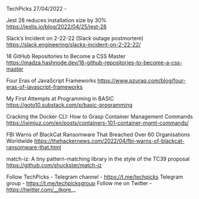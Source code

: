 TechPicks 27/04/2022 -

Jest 28 reduces installation size by 30%
https://jestjs.io/blog/2022/04/25/jest-28

Slack’s Incident on 2-22-22 (Slack outage postmortem)
https://slack.engineering/slacks-incident-on-2-22-22/

18 GitHub Repositories to Become a CSS Master
https://madza.hashnode.dev/18-github-repositories-to-become-a-css-master

Four Eras of JavaScript Frameworks
https://www.pzuraq.com/blog/four-eras-of-javascript-frameworks

My First Attempts at Programming in BASIC
https://goto10.substack.com/p/basic-programming

Cracking the Docker CLI: How to Grasp Container Management Commands
https://iximiuz.com/en/posts/containers-101-container-mgmt-commands/

FBI Warns of BlackCat Ransomware That Breached Over 60 Organisations Worldwide
https://thehackernews.com/2022/04/fbi-warns-of-blackcat-ransomware-that.html

match-iz: A tiny pattern-matching library in the style of the TC39 proposal
https://github.com/shuckster/match-iz

Follow TechPicks -
Telegram channel - https://t.me/techpicks
Telegram group - https://t.me/techpicksgroup
Follow me on Twitter - https://twitter.com/__tkore__